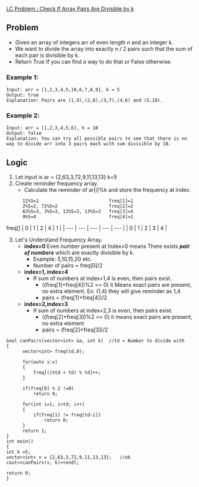 [LC Problem : Check If Array Pairs Are Divisible by k](https://leetcode.com/problems/check-if-array-pairs-are-divisible-by-k/)

## Problem
- Given an array of integers arr of even length n and an integer k.
- We want to divide the array into exactly n / 2 pairs such that the sum of each pair is divisible by k.
- Return True If you can find a way to do that or False otherwise.

### Example 1:
```
Input: arr = [1,2,3,4,5,10,6,7,8,9], k = 5
Output: true
Explanation: Pairs are (1,9),(2,8),(3,7),(4,6) and (5,10).
```
### Example 2:
```
Input: arr = [1,2,3,4,5,6], k = 10
Output: false
Explanation: You can try all possible pairs to see that there is no way to divide arr into 3 pairs each with sum divisible by 10.
```

## Logic
  1. Let input is  ar = {2,63,3,72,9,11,13,13}  k=5
  2. Create reminder frequency array.
     - Calculate the reminder of ar[i]%k and store the frequency at index.
```
      11%5=1                          freq[1]=1
      2%5=2, 72%5=2                   freq[2]=2
      63%5=3, 3%5=3, 13%5=3, 13%5=3   freq[3]=4
      9%5=4                           freq[4]=1
```
freq[]
| 0 | 1 | 2 | 4 | 1 |
| --- | --- | --- | --- | --- |
| 0 | 1 | 2 | 3 | 4 |

  3. Let's Understand Frequency Array.
     - **index=0** Even number present at Index=0 means There exists ***pair of numbers*** which are exactly divisible by k.
        - Example: 5,10,15,20 etc.
        - Number of pairs = freq[0]/2
     - **index=1, index=4**
        - If sum of numbers at index=1,4 is even, then pairs exist.
          - ((freq[1]+freq[4])%2 == 0) it Means exact pairs are present, no extra element. Ex: (1,4) they will give reminder as 1,4
          - pairs = (freq[1]+freq[4])/2
     - **index=2,index=3**
        - If sum of numbers at index=2,3 is even, then pairs exist.
          - ((freq[2]+freq[3])%2 == 0) it means exact pairs are present, no extra element
          - pairs = (freq[2]+freq[3])/2  
        
  ```
  bool canPairs(vector<int> &a, int k)  //td = Number to divide with
{
        vector<int> freq(td,0);

        for(auto i:v)
        {
            freq[(i%td + td) % td]++;
        }

        if(freq[0] % 2 !=0)
            return 0;

        for(int i=1; i<td; i++)
        {
            if(freq[i] != freq[td-i])
                return 0;
        }
        return 1;
}
int main()
{
  int k =5;
  vector<int> v = {2,63,3,72,9,11,13,13};   //ok
  cout<<canPairs(v, k)<<endl;

  return 0;
}  
  ```
